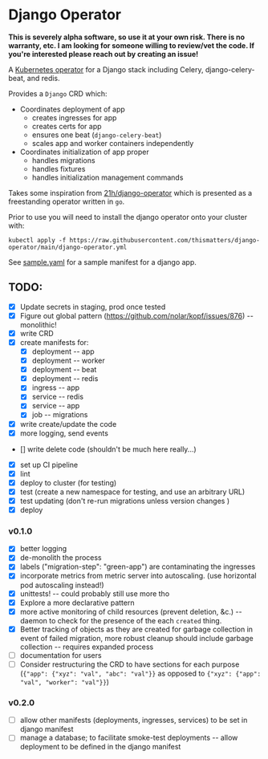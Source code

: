 # Django Operator

**This is severely alpha software, so use it at your own risk. There is no warranty, etc. I am looking for someone willing to review/vet the code. If you're interested please reach out by creating an issue!**

A [Kubernetes operator](https://github.com/cncf/tag-app-delivery/blob/main/operator-wg/whitepaper/Operator-WhitePaper_v1-0.md) for a Django stack including Celery, django-celery-beat, and redis.

Provides a `Django` CRD which:
* Coordinates deployment of app
  * creates ingresses for app
  * creates certs for app
  * ensures one beat (`django-celery-beat`)
  * scales app and worker containers independently
* Coordinates initialization of app proper
  * handles migrations
  * handles fixtures
  * handles initialization management commands

Takes some inspiration from [21h/django-operator](https://git.blindage.org/21h/django-operator) which is presented as a freestanding operator written in `go`.

Prior to use you will need to install the django operator onto your cluster with:
```
kubectl apply -f https://raw.githubusercontent.com/thismatters/django-operator/main/django-operator.yml
```

See [sample.yaml](sample.yaml) for a sample manifest for a django app.

## TODO:

* [x] Update secrets in staging, prod once tested
* [x] Figure out global pattern (https://github.com/nolar/kopf/issues/876) -- monolithic!
* [x] write CRD
* [x] create manifests for:
  * [x] deployment -- app
  * [x] deployment -- worker
  * [x] deployment -- beat
  * [x] deployment -- redis
  * [x] ingress -- app
  * [x] service -- redis
  * [x] service -- app
  * [x] job -- migrations
* [x] write create/update the code
* [x] more logging, send events
* [] write delete code (shouldn't be much here really...)
* [x] set up CI pipeline
* [x] lint
* [x] deploy to cluster (for testing)
* [x] test (create a new namespace for testing, and use an arbitrary URL)
* [x] test updating (don't re-run migrations unless version changes )
* [x] deploy

### v0.1.0
* [x] better logging
* [x] de-monolith the process
* [x] labels ("migration-step": "green-app") are contaminating the ingresses
* [x] incorporate metrics from metric server into autoscaling. (use horizontal pod autoscaling instead!)
* [x] unittests! -- could probably still use more tho
* [x] Explore a more declarative pattern
* [x] more active monitoring of child resources (prevent deletion, &c.) -- daemon to check for the presence of the each `created` thing.
* [x] Better tracking of objects as they are created for garbage collection in event of failed migration, more robust cleanup should include garbage collection -- requires expanded process
* [ ] documentation for users
* [ ] Consider restructuring the CRD to have sections for each purpose (`{"app": {"xyz": "val", "abc": "val"}}` as opposed to `{"xyz": {"app": "val", "worker": "val"}}`)

### v0.2.0
* [ ] allow other manifests (deployments, ingresses, services) to be set in django manifest
* [ ] manage a database; to facilitate smoke-test deployments -- allow deployment to be defined in the django manifest
